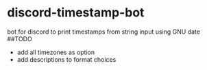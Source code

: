 # discord-timestamp-bot
bot for discord to print timestamps from string input using GNU date
##TODO
 - add all timezones as option
 - add descriptions to format choices
